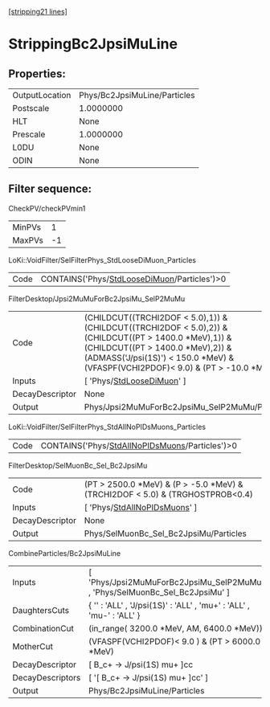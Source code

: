 [[stripping21 lines]](./stripping21-index)

# StrippingBc2JpsiMuLine

## Properties:

|                |                              |
|----------------|------------------------------|
| OutputLocation | Phys/Bc2JpsiMuLine/Particles |
| Postscale      | 1.0000000                    |
| HLT            | None                         |
| Prescale       | 1.0000000                    |
| L0DU           | None                         |
| ODIN           | None                         |

## Filter sequence:

CheckPV/checkPVmin1

|        |     |
|--------|-----|
| MinPVs | 1   |
| MaxPVs | -1  |

LoKi::VoidFilter/SelFilterPhys_StdLooseDiMuon_Particles

|      |                                                                                              |
|------|----------------------------------------------------------------------------------------------|
| Code | CONTAINS('Phys/[StdLooseDiMuon](./stripping21-commonparticles-stdloosedimuon)/Particles')\>0 |

FilterDesktop/Jpsi2MuMuForBc2JpsiMu_SelP2MuMu

|                 |                                                                                                                                                                                                                                        |
|-----------------|----------------------------------------------------------------------------------------------------------------------------------------------------------------------------------------------------------------------------------------|
| Code            | (CHILDCUT((TRCHI2DOF \< 5.0),1)) & (CHILDCUT((TRCHI2DOF \< 5.0),2)) & (CHILDCUT((PT \> 1400.0 \*MeV),1)) & (CHILDCUT((PT \> 1400.0 \*MeV),2)) & (ADMASS('J/psi(1S)') \< 150.0 \*MeV) & (VFASPF(VCHI2PDOF)\< 9.0) & (PT \> -10.0 \*MeV) |
| Inputs          | [ 'Phys/[StdLooseDiMuon](./stripping21-commonparticles-stdloosedimuon)' ]                                                                                                                                                            |
| DecayDescriptor | None                                                                                                                                                                                                                                   |
| Output          | Phys/Jpsi2MuMuForBc2JpsiMu_SelP2MuMu/Particles                                                                                                                                                                                         |

LoKi::VoidFilter/SelFilterPhys_StdAllNoPIDsMuons_Particles

|      |                                                                                                    |
|------|----------------------------------------------------------------------------------------------------|
| Code | CONTAINS('Phys/[StdAllNoPIDsMuons](./stripping21-commonparticles-stdallnopidsmuons)/Particles')\>0 |

FilterDesktop/SelMuonBc_Sel_Bc2JpsiMu

|                 |                                                                                    |
|-----------------|------------------------------------------------------------------------------------|
| Code            | (PT \> 2500.0 \*MeV) & (P \> -5.0 \*MeV) & (TRCHI2DOF \< 5.0) & (TRGHOSTPROB\<0.4) |
| Inputs          | [ 'Phys/[StdAllNoPIDsMuons](./stripping21-commonparticles-stdallnopidsmuons)' ]  |
| DecayDescriptor | None                                                                               |
| Output          | Phys/SelMuonBc_Sel_Bc2JpsiMu/Particles                                             |

CombineParticles/Bc2JpsiMuLine

|                  |                                                                               |
|------------------|-------------------------------------------------------------------------------|
| Inputs           | [ 'Phys/Jpsi2MuMuForBc2JpsiMu_SelP2MuMu' , 'Phys/SelMuonBc_Sel_Bc2JpsiMu' ] |
| DaughtersCuts    | { '' : 'ALL' , 'J/psi(1S)' : 'ALL' , 'mu+' : 'ALL' , 'mu-' : 'ALL' }          |
| CombinationCut   | (in_range( 3200.0 \*MeV, AM, 6400.0 \*MeV))                                   |
| MotherCut        | (VFASPF(VCHI2PDOF)\< 9.0 ) & (PT \> 6000.0 \*MeV)                             |
| DecayDescriptor  | [ B_c+ -\> J/psi(1S) mu+ ]cc                                                |
| DecayDescriptors | [ '[ B_c+ -\> J/psi(1S) mu+ ]cc' ]                                        |
| Output           | Phys/Bc2JpsiMuLine/Particles                                                  |
